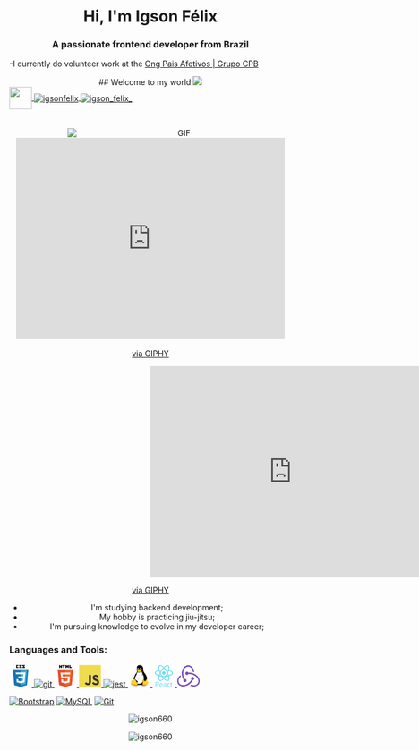 <h1
  align="center"
>
  Hi, I'm Igson Félix
</h1>
<h3
  align="center"
>
  A passionate frontend developer from Brazil
</h3>

-I currently do volunteer work at the [Ong Pais Afetivos | Grupo CPB](https://github.com/GrupoCPB/paisafetivos-web-frontend)

<div align="center">
  ## Welcome to my world
  <img
    src="https://github.com/TheDudeThatCode/TheDudeThatCode/blob/master/Assets/Earth.gif"
    width="24px"
  >

  <div align="left">
    <a
      href="https://github.com/igson660" target="_blank">
        <img
          align="center"
          margin="50px"
          src="https://cdn.iconscout.com/icon/free/png-256/github-108-438008.png"
          width="40px"
          height="40px"
        />
    </a>
    <a
      href="https://linkedin.com/in/igsonfelix"
      target="blank">
        <img
          align="center"
          src="https://raw.githubusercontent.com/rahuldkjain/github-profile-readme-generator/master/src/images/icons/Social/linked-in-alt.svg"
          alt="igsonfelix"
          height="40"
          width="40"
        />
    </a>
    <a
      href="https://instagram.com/igson_felix_"
      target="blank">
        <img
          align="center"
          src="https://raw.githubusercontent.com/rahuldkjain/github-profile-readme-generator/master/src/images/icons/Social/instagram.svg"
          alt="igson_felix_"
          height="40"
          width="40"
        />
    </a>
  </div>

  <br />
  <br />

   <img align="right" alt="GIF" src="https://giphy.com/embed/CGkLjI3DT5ZTSiBj36" width="400px" />
  <iframe src="https://giphy.com/embed/CGkLjI3DT5ZTSiBj36" width="480" height="360" frameBorder="0" class="giphy-embed" allowFullScreen></iframe><p><a href="https://giphy.com/gifs/travisband-travis-fran-healy-los-40-CGkLjI3DT5ZTSiBj36">via GIPHY</a></p>
<div style="width:100%;height:0;padding-bottom:75%;position:relative;"><iframe src="https://giphy.com/embed/CGkLjI3DT5ZTSiBj36" width="100%" height="100%" style="position:absolute" frameBorder="0" class="giphy-embed" allowFullScreen></iframe></div><p><a href="https://giphy.com/gifs/travisband-travis-fran-healy-los-40-CGkLjI3DT5ZTSiBj36">via GIPHY</a></p>
  
  - I'm studying backend development; 
  - My hobby is practicing jiu-jitsu;
  - I'm pursuing knowledge to evolve in my developer career;

</div>
<h3
  align="left"
>
  Languages and Tools:
</h3>

<p align="left" >
    <a
     href="https://www.w3schools.com/css/"
     target="_blank">
      <img
        src="https://raw.githubusercontent.com/devicons/devicon/master/icons/css3/css3-original-wordmark.svg"
        alt="css3"
        width="40"
        height="40"
      />
    </a>
    <a
      href="https://git-scm.com/"
      target="_blank">
        <img
          src="https://www.vectorlogo.zone/logos/git-scm/git-scm-icon.svg"
          alt="git"
          width="40"
          height="40"
        />
    </a>
    <a
      href="https://www.w3.org/html/"
      target="_blank">
        <img
          src="https://raw.githubusercontent.com/devicons/devicon/master/icons/html5/html5-original-wordmark.svg"
          alt="html5"
          width="40"
          height="40"
        />
    </a>
    <a
      href="https://developer.mozilla.org/en-US/docs/Web/JavaScript"
      target="_blank">
        <img
          src="https://raw.githubusercontent.com/devicons/devicon/master/icons/javascript/javascript-original.svg"
          alt="javascript"
          width="40"
          height="40"
        />
    </a>
    <a
      href="https://jestjs.io" 
      arget="_blank">
        <img
          src="https://www.vectorlogo.zone/logos/jestjsio/jestjsio-icon.svg"
          alt="jest"
          width="40"
          height="40"
        />
    </a>
    <a
      href="https://www.linux.org/"
      target="_blank">
      <img
        src="https://raw.githubusercontent.com/devicons/devicon/master/icons/linux/linux-original.svg"
        alt="linux"
        width="40"
        height="40"
      />
    </a>
    <a
      href="https://reactjs.org/"
      target="_blank">
      <img
        src="https://raw.githubusercontent.com/devicons/devicon/master/icons/react/react-original-wordmark.svg"
        alt="react"
        width="40"
        height="40"
      />
    </a>
    <a
      href="https://redux.js.org"
      target="_blank">
        <img
          src="https://raw.githubusercontent.com/devicons/devicon/master/icons/redux/redux-original.svg"
          alt="redux"
          width="40"
          height="40"
        />
    </a>
</p>

[![Bootstrap](https://img.shields.io/badge/-Bootstrap-563D7C?style=flat&logo=bootstrap&link=https://github.com/BRdhanani)](https://github.com/BRdhanani)
[![MySQL](https://img.shields.io/badge/-MySQL-black?style=flat&logo=mysql&link=https://github.com/BRdhanani)](https://github.com/BRdhanani)
[![Git](https://img.shields.io/badge/-Git-black?style=flat&logo=git&link=https://github.com/BRdhanani)](https://github.com/BRdhanani)

<p
  align="center"
>
<img
  lign="center"
  src="https://github-readme-stats.vercel.app/api/top-langs?username=igson660&show_icons=true&locale=en&layout=compact"
  alt="igson660"
/>
</p>

<p
  align='center'
>
  <img
    align="center"
    src="https://github-readme-streak-stats.herokuapp.com/?user=igson660&"
    alt="igson660"
  />
</p>
